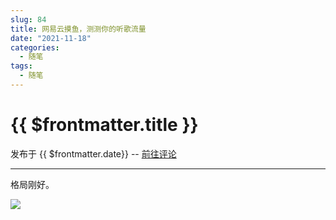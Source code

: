 ```yaml
---
slug: 84
title: 网易云摸鱼，测测你的听歌流量
date: "2021-11-18"
categories: 
  - 随笔
tags: 
  - 随笔
---
```



# {{ $frontmatter.title }}

发布于 {{ $frontmatter.date}} -- [前往评论](https://zishu.me)

---


格局刚好。

![](https://imgurl.zishu.me/images/2021/11/18/47f2fd18e0e1e9975e851d2958256a1b.png)
